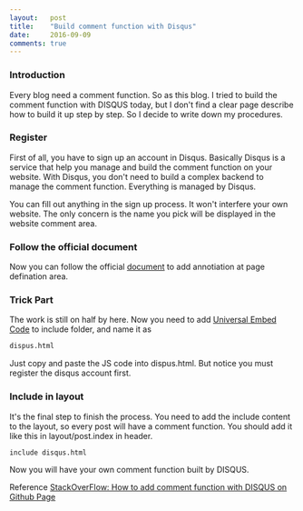 ```yaml
---
layout:   post
title:    "Build comment function with Disqus"
date:     2016-09-09
comments: true
---
```


### Introduction
Every blog need a comment function. So as this blog. I tried to build the comment function with DISQUS today, but I don't find a clear page describe how to build it up step by step. So I decide to write down my procedures.

### Register
First of all, you have to sign up an account in Disqus. Basically Disqus is a service that help you manage and build the comment function on your website. With Disqus, you don't need to build a complex backend to manage the comment function. Everything is managed by Disqus.

You can fill out anything in the sign up process. It won't interfere your own website. The only concern is the name you pick will be displayed in the website comment area.

### Follow the official document
Now you can follow the official [document][1] to add annotiation at page defination area.

### Trick Part
The work is still on half by here. Now you need to add [Universal Embed Code][2] to include folder, and name it as

```bash
dispus.html
```

Just copy and paste the JS code into dispus.html. But notice you must register the disqus account first.

### Include in layout
It's the final step to finish the process. You need to add the include content to the layout, so every post will have a comment function.
You should add it like this in layout/post.index in header.

```bash
include disqus.html
```

Now you will have your own comment function built by DISQUS.

Reference [StackOverFlow: How to add comment function with DISQUS on Github Page][3]

[1]: https://help.disqus.com/customer/portal/articles/472138-jekyll-installation-instructions
[2]: https://leiyangblog.disqus.com/admin/universalcode/
[3]: http://stackoverflow.com/questions/21446165/how-do-i-use-disqus-comments-in-github-pages-blog-markdown
